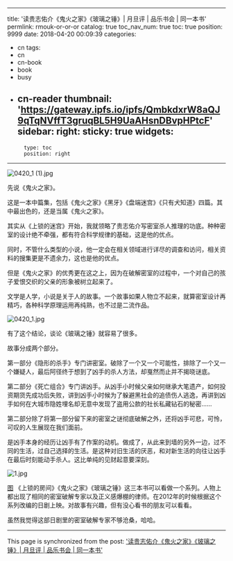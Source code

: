 
---
title: '读贵志佑介《鬼火之家》《玻璃之锤》| 月旦评 | 品乐书会 | 同一本书'
permlink: rmouk-or-or-or
catalog: true
toc_nav_num: true
toc: true
position: 9999
date: 2018-04-20 00:09:39
categories:
- cn
tags:
- cn
- cn-book
- book
- busy
- cn-reader
thumbnail: 'https://gateway.ipfs.io/ipfs/QmbkdxrW8aQJ9qTqNVffT3gruqBL5H9UaAHsnDBvpHPtcF'
sidebar:
    right:
        sticky: true
widgets:
    -
        type: toc
        position: right
---


![0420_1 (1).jpg](https://gateway.ipfs.io/ipfs/QmbkdxrW8aQJ9qTqNVffT3gruqBL5H9UaAHsnDBvpHPtcF)

先说《鬼火之家》。

这是一本中篇集，包括《鬼火之家》《黑牙》《盘端迷宫》《只有犬知道》四篇。其中最出色的，还是当属《鬼火之家》。

其实从《上锁的迷宫》开始，我就领略了贵志佑介写密室杀人推理的功底。种种密室的设计绝不牵强，都有符合科学规律的基础，这是他的优点。

同时，不管什么类型的小说，他一定会在相关领域进行详尽的调查和访问，相关资料的搜集更是不遗余力，这也是他的优点。

但是《鬼火之家》的优秀更在这之上，因为在破解密室的过程中，一个对自己的孩子爱恨交织的父亲的形象被树立起来了。

文学是人学，小说是关于人的故事。一个故事如果人物立不起来，就算密室设计再精巧，各种科学原理运用再纯熟，也不过是二流作品。

![0420_1.jpg](https://gateway.ipfs.io/ipfs/QmaR6QGCBPCBQF6GP3pbhCvJgqpxZX3ByYk1MZSpGLMXWX)

有了这个结论，谈论《玻璃之锤》就容易了很多。

故事分成两个部分。

第一部分《隐形的杀手》专门讲密室。破除了一个又一个可能性，排除了一个又一个嫌疑人，最后阿径终于想到了凶手的杀人方法，却戛然而止并不揭晓谜底。

第二部分《死亡组合》专门讲凶手。从凶手小时候父亲如何继承大笔遗产，如何投资期货先成功后失败，讲到凶手小时候为了躲避黑社会的追债伤人逃逸，再讲到凶手如何在大城市隐姓埋名却无意中发现了盗用公款的社长私藏钻石的秘密……

第二部分除了将第一部分留下来的密室之谜彻底破解之外，还将凶手可悲，可怜，可叹的人生展现在我们面前。

是凶手本身的经历让凶手有了作案的动机。做成了，从此来到墙的另外一边，过不同的生活，过自己选择的生活。是这种对旧生活的厌恶，和对新生活的向往让凶手在最后时刻能动手杀人。这比单纯的见财起意要深刻。

![1.jpg](https://gateway.ipfs.io/ipfs/QmXqpXu61Nkf1wzUeAtHJZ9NuCrB5f6HRgu9MzJMt7XTN2)

[图](https://img3.doubanio.com/view/photo/raw/public/p2195081661.jpg)
《上锁的房间》《鬼火之家》《玻璃之锤》这三本书可以看做一个系列。人物上都出现了相同的密室破解专家以及正义感爆棚的律师。在2012年的时候根据这个系列改编的日剧上映。对故事有兴趣，但有没心看书的朋友可以看看。

虽然我觉得这部日剧里的密室破解专家不够沧桑，哈哈。

- - -

This page is synchronized from the post: ['读贵志佑介《鬼火之家》《玻璃之锤》| 月旦评 | 品乐书会 | 同一本书'](https://steemit.com/@weisheng167388/rmouk-or-or-or)
